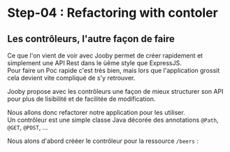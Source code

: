 # Step-04 : Refactoring with contoler

## Les contrôleurs, l'autre façon de faire

Ce que l'on vient de voir avec Jooby permet de créer rapidement et simplement une API Rest dans le ùême style que ExpressJS.  
Pour faire un Poc rapide c'est très bien, mais lors que l'application grossit cela devient vite compliqué de s'y retrouver.  

Jooby propose avec les contrôleurs une façon de mieux structurer son API pour plus 
de lisibilité et de facilitée de modification.  

Nous allons donc refactorer notre application pour les utiliser.  
Un contrôleur est une simple classe Java décorée des annotations `@Path`, `@GET`, `@POST`, ...

Nous alons d'abord crééer le contrôleur pour la ressource `/beers` : 
```Java

```